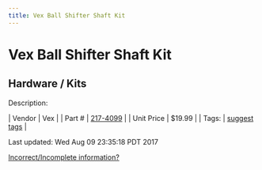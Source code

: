 ```yaml
---
title: Vex Ball Shifter Shaft Kit
---
```


# Vex Ball Shifter Shaft Kit
## Hardware / Kits
Description: 	 

| Vendor | Vex | 
| Part # | [217-4099](http://www.vexrobotics.com/vexpro/motion/gearboxes/3cimballshifter/217-4099.html) | 
| Unit Price | $19.99 | 
| Tags: | [suggest tags](https://docs.google.com/forms/d/e/1FAIpQLSeWyY8v3RgOty-MyWmh9U0iivNYN_molChYyS-0U-o-kOAv_g/viewform) | 

Last updated: Wed Aug 09 23:35:18 PDT 2017

 [Incorrect/Incomplete information?](https://docs.google.com/forms/d/e/1FAIpQLSeWyY8v3RgOty-MyWmh9U0iivNYN_molChYyS-0U-o-kOAv_g/viewform)